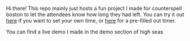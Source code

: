Hi there! This repo mainly just hosts a fun project I made for counterspell boston to let the attendees know how long they had left. You can try it out [here](https://evan-gan.github.io/cs/) if you want to set your own time, or [here](https://evan-gan.github.io/cs/?time=2024-11-24T11%3A03) for a pre-filled out timer.

You can find a live demo I made in the demo section of high seas